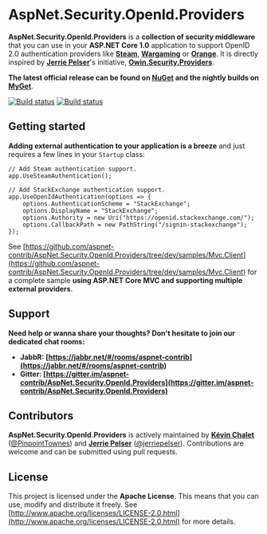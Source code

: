 AspNet.Security.OpenId.Providers
==================================

**AspNet.Security.OpenId.Providers** is a **collection of security middleware** that you can use in your **ASP.NET Core 1.0** application to support OpenID 2.0 authentication providers like **[Steam](http://steampowered.com/)**, **[Wargaming](http://wargaming.net/)** or **[Orange](http://www.orange.fr/)**. It is directly inspired by **[Jerrie Pelser](https://github.com/jerriep)**'s initiative, **[Owin.Security.Providers](https://github.com/RockstarLabs/OwinOAuthProviders)**.

**The latest official release can be found on [NuGet](https://www.nuget.org/profiles/aspnet-contrib) and the nightly builds on [MyGet](https://www.myget.org/gallery/aspnet-contrib)**.

[![Build status](https://ci.appveyor.com/api/projects/status/tc9n807mwi4sr5jd/branch/master?svg=true)](https://ci.appveyor.com/project/aspnet-contrib/aspnet-security-openid-providers/branch/master)
[![Build status](https://travis-ci.org/aspnet-contrib/AspNet.Security.OpenId.Providers.svg?branch=master)](https://travis-ci.org/aspnet-contrib/AspNet.Security.OpenId.Providers)

## Getting started

**Adding external authentication to your application is a breeze** and just requires a few lines in your `Startup` class:

    // Add Steam authentication support.
    app.UseSteamAuthentication();

    // Add StackExchange authentication support.
    app.UseOpenIdAuthentication(options => {
        options.AuthenticationScheme = "StackExchange";
        options.DisplayName = "StackExchange";
        options.Authority = new Uri("https://openid.stackexchange.com/");
        options.CallbackPath = new PathString("/signin-stackexchange");
    });

See [https://github.com/aspnet-contrib/AspNet.Security.OpenId.Providers/tree/dev/samples/Mvc.Client](https://github.com/aspnet-contrib/AspNet.Security.OpenId.Providers/tree/dev/samples/Mvc.Client) for a complete sample **using ASP.NET Core MVC and supporting multiple external providers**.

## Support

**Need help or wanna share your thoughts? Don't hesitate to join our dedicated chat rooms:**

- **JabbR: [https://jabbr.net/#/rooms/aspnet-contrib](https://jabbr.net/#/rooms/aspnet-contrib)**
- **Gitter: [https://gitter.im/aspnet-contrib/AspNet.Security.OpenId.Providers](https://gitter.im/aspnet-contrib/AspNet.Security.OpenId.Providers)**

## Contributors

**AspNet.Security.OpenId.Providers** is actively maintained by **[Kévin Chalet](https://github.com/PinpointTownes)** ([@PinpointTownes](https://twitter.com/PinpointTownes)) and **[Jerrie Pelser](https://github.com/jerriep)** ([@jerriepelser](https://twitter.com/jerriepelser)). Contributions are welcome and can be submitted using pull requests.

## License

This project is licensed under the **Apache License**. This means that you can use, modify and distribute it freely. See [http://www.apache.org/licenses/LICENSE-2.0.html](http://www.apache.org/licenses/LICENSE-2.0.html) for more details.